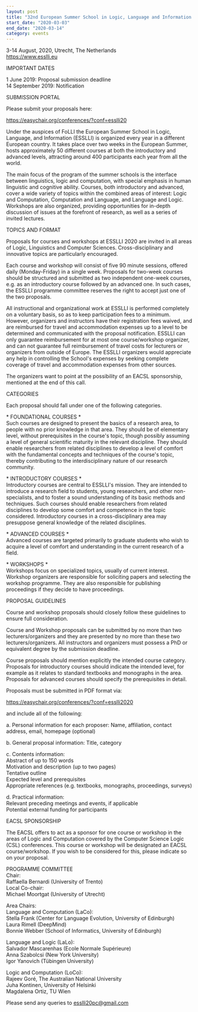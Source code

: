 ```yaml
---
layout: post
title: "32nd European Summer School in Logic, Language and Information – ESSLLI 2020"
start_date: "2020-03-03"
end_date: "2020-03-14"
category: events
---
```

3-14 August, 2020, Utrecht, The Netherlands  
<https://www.esslli.eu>

IMPORTANT DATES

1 June 2019: Proposal submission deadline  
14 September 2019: Notification

SUBMISSION PORTAL

Please submit your proposals here:

<https://easychair.org/conferences/?conf=esslli20>

Under the auspices of FoLLI the European Summer School in Logic, Language, and
Information (ESSLLI) is organized every year in a different European country. It
takes place over two weeks in the European Summer, hosts approximately 50
different courses at both the introductory and advanced levels, attracting
around 400 participants each year from all the world.

The main focus of the program of the summer schools is the interface between
linguistics, logic and computation, with special emphasis in human linguistic
and cognitive ability. Courses, both introductory and advanced, cover a wide
variety of topics within the combined areas of interest: Logic and Computation,
Computation and Language, and Language and Logic. Workshops are also organized,
providing opportunities for in-depth discussion of issues at the forefront of
research, as well as a series of invited lectures.

TOPICS AND FORMAT

Proposals for courses and workshops at ESSLLI 2020 are invited in all
areas of Logic, Linguistics and Computer Sciences. Cross-disciplinary
and innovative topics are particularly encouraged.

Each course and workshop will consist of five 90 minute sessions,
offered daily (Monday-Friday) in a single week. Proposals for two-week
courses should be structured and submitted as two independent one-week
courses, e.g. as an introductory course followed by an advanced one.
In such cases, the ESSLLI programme committee reserves the right to
accept just one of the two proposals.

All instructional and organizational work at ESSLLI is performed
completely on a voluntary basis, so as to keep participation fees to a
minimum. However, organizers and instructors have their registration
fees waived, and are reimbursed for travel and accommodation expenses
up to a level to be determined and communicated with the proposal
notification. ESSLLI can only guarantee reimbursement for at most one
course/workshop organizer, and can not guarantee full reimbursement of
travel costs for lecturers or organizers from outside of Europe. The
ESSLLI organizers would appreciate any help in controlling the
School's expenses by seeking complete coverage of travel and
accommodation expenses from other sources.

The organizers want to point at the possibility of an EACSL
sponsorship, mentioned at the end of this call.

CATEGORIES

Each proposal should fall under one of the following categories.

\* FOUNDATIONAL COURSES *  
Such courses are designed to present the basics of a research area, to
people with no prior knowledge in that area. They should be of
elementary level, without prerequisites in the course's topic, though
possibly assuming a level of general scientific maturity in the
relevant discipline. They should enable researchers from related
disciplines to develop a level of comfort with the fundamental
concepts and techniques of the course's topic, thereby contributing to
the interdisciplinary nature of our research community.

\* INTRODUCTORY COURSES *  
Introductory courses are central to ESSLLI's mission. They are
intended to introduce a research field to students, young researchers,
and other non-specialists, and to foster a sound understanding of its
basic methods and techniques. Such courses should enable researchers
from related disciplines to develop some comfort and competence in the
topic considered. Introductory courses in a cross-disciplinary area
may presuppose general knowledge of the related disciplines.

\* ADVANCED COURSES *  
Advanced courses are targeted primarily to graduate students who wish
to acquire a level of comfort and understanding in the current
research of a field.

\* WORKSHOPS *  
Workshops focus on specialized topics, usually of current interest.
Workshop organizers are responsible for soliciting papers and
selecting the workshop programme. They are also responsible for
publishing proceedings if they decide to have proceedings.

PROPOSAL GUIDELINES

Course and workshop proposals should closely follow these guidelines to ensure
full consideration.

Course and Workshop proposals can be submitted by no more than two
lecturers/organizers and they are presented by no more than these two
lecturers/organizers. All instructors and organizers must possess a
PhD or equivalent degree by the submission deadline.

Course proposals should mention explicitly the intended course
category. Proposals for introductory courses should indicate the
intended level, for example as it relates to standard textbooks and
monographs in the area. Proposals for advanced courses should specify
the prerequisites in detail.

Proposals must be submitted in PDF format via:

<https://easychair.org/conferences/?conf=esslli2020>

and include all of the following:

a. Personal information for each proposer: Name, affiliation, contact
address, email, homepage (optional)

b. General proposal information: Title, category

c. Contents information:  
Abstract of up to 150 words  
Motivation and description (up to two pages)  
Tentative outline  
Expected level and prerequisites  
Appropriate references (e.g. textbooks, monographs, proceedings, surveys)  

d. Practical information:  
Relevant preceding meetings and events, if applicable  
Potential external funding for participants

EACSL SPONSORSHIP

The EACSL offers to act as a sponsor for one course or workshop in the
areas of Logic and Computation covered by the Computer Science Logic
(CSL) conferences. This course or workshop will be designated an EACSL
course/workshop. If you wish to be considered for this, please
indicate so on your proposal.

PROGRAMME COMMITTEE  
Chair:  
Raffaella Bernardi (University of Trento)  
Local Co-chair:  
Michael Moortgat (University of Utrecht)  

Area Chairs:  
Language and Computation (LaCo):  
Stella Frank (Center for Language Evolution, University of Edinburgh)  
Laura Rimell (DeepMind)  
Bonnie Webber (School of Informatics, University of Edinburgh)  

Language and Logic (LaLo):  
Salvador Mascarenhas (Ecole Normale Supérieure)  
Anna Szabolcsi (New York University)  
Igor Yanovich (Tübingen University)  

Logic and Computation (LoCo):  
Rajeev Goré, The Australian National University  
Juha Kontinen, University of Helsinki  
Magdalena Ortiz, TU Wien  

Please send any queries to <esslli20pc@gmail.com>
